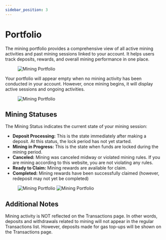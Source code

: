 ```yaml
---
sidebar_position: 3
---
```


# Portfolio

The mining portfolio provides a comprehensive view of all active mining activities and past mining sessions linked to your account. It helps users track deposits, rewards, and overall mining performance in one place.

<figure><img src="/img/user-guides/portfolio_10.webp" alt="Mining Portfolio" /></figure>

Your portfolio will appear empty when no mining activity has been conducted in your account. However, once mining begins, it will display active sessions and ongoing activities.

<figure><img src="/img/user-guides/portfolio_20.webp" alt="Mining Portfolio" /></figure>

## Mining Statuses

The Mining Status indicates the current state of your mining session:

- **Deposit Processing:** This is the state immediately after making a deposit. At this status, the lock period has not yet started.
- **Mining in Progress:** This is the state when funds are locked during the mining period.
- **Canceled:** Mining was canceled midway or violated mining rules. If you are mining according to this website, you are not violating any rules.
- **Ready to Claim:** Mining rewards are available for claim.
- **Completed:** Mining rewards have been successfully claimed (however, redeposit may not yet be completed)

<figure>
  <img src="/img/user-guides/portfolio_30.webp" alt="Mining Portfolio" />
  <img src="/img/user-guides/portfolio_40.webp" alt="Mining Portfolio" />
</figure>

## Additional Notes

Mining activity is NOT reflected on the Transactions page. In other words, deposits and withdrawals related to mining will not appear in the regular Transactions list. However, deposits made for gas top-ups will be shown on the Transactions page.
